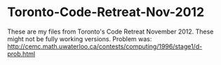 Toronto-Code-Retreat-Nov-2012
=============================

These are my files from Toronto's Code Retreat November 2012. These might not be fully working versions. Problem was: http://cemc.math.uwaterloo.ca/contests/computing/1996/stage1/d-prob.html